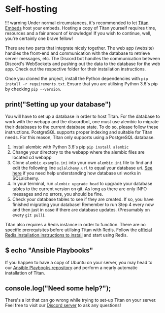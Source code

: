 # Self-hosting

!!! warning
    Under normal circumstances, it's recommended to let [Titan Embeds](https://titanembeds.com/) host your embeds. Hosting a copy of Titan yourself requires time, resources and a fair amount of knowledge! If you wish to continue, well, you're certainly one brave fellow!

There are two parts that integrate nicely together. The web app (website) handles the front-end and communication with the database to retrieve server messages, etc. The Discord bot handles the communication between Discord's WebSockets and pushing out the data to the database for the web app. Check out the respective folder for their installation instructions.

Once you cloned the project, install the Python dependencies with ``pip install -r requirements.txt``. Ensure that you are utilising Python 3.6's pip by checking `pip --version`.

## print("Setting up your database")

You will have to set up a database in order to host Titan. For the database to work with the webapp and the discordbot, one must use alembic to migrate their databases to the current database state. To do so, please follow these instructions. PostgreSQL supports proper indexing and suitable for Titan needs. For this reason, Titan only supports using a PostgreSQL database.

1. Install alembic with Python 3.6's pip `pip install alembic`
2. Change your directory to the webapp where the alembic files are located cd webapp
3. Clone `alembic.example.ini` into your own `alembic.ini` file to find and edit the following line `sqlalchemy.url` to equal your database uri. [See here](http://docs.sqlalchemy.org/en/latest/core/engines.html#database-urls) if you need help understanding how database uri works in SQLalchemy.
4. In your terminal, run `alembic upgrade head` to upgrade your database tables to the current version on git. As long as there are only INFO messages and no errors, you should be fine.
5. Check your database tables to see if they are created. If so, you have finished migrating your database! Remember to run Step 4 every now and then just in case if there are database updates. (Presumably on every `git pull`).

Titan also requires a Redis instance in order to function. There are no specific prerequisites before utilising Titan with Redis. Follow the [official Redis installation instructions to install](https://redis.io/topics/quickstart) and start using Redis.

## $ echo "Ansible Playbooks"

If you happen to have a copy of Ubuntu on your server, you may head to our [Ansible Playbooks repository](https://github.com/TitanEmbeds/ansible-playbooks) and perform a nearly automatic installation of Titan.

## console.log("Need some help?");

There's a lot that can go wrong while trying to set-up Titan on your server. Feel free to visit our [Discord server](https://discord.io/Titan) to ask any questions!
